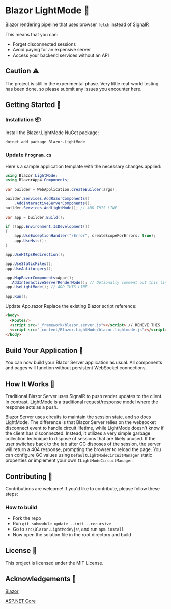 ﻿# Blazor LightMode 🎉

Blazor rendering pipeline that uses browser `fetch` instead of SignalR

This means that you can:

* Forget disconnected sessions
* Avoid paying for an expensive server
* Access your backend services without an API

## Caution ⚠️

The project is still in the experimental phase. Very little real-world testing has been done, so please submit any issues you encounter here.

## Getting Started 🚀

### Installation 📦

Install the Blazor.LightMode NuGet package:

```bash
dotnet add package Blazor.LightMode
```

### Update `Program.cs`

Here's a sample application template with the necessary changes applied:

```csharp
using Blazor.LightMode;
using BlazorApp4.Components;

var builder = WebApplication.CreateBuilder(args);

builder.Services.AddRazorComponents()
    .AddInteractiveServerComponents();
builder.Services.AddLightMode(); // ADD THIS LINE

var app = builder.Build();

if (!app.Environment.IsDevelopment())
{
    app.UseExceptionHandler("/Error", createScopeForErrors: true);
    app.UseHsts();
}

app.UseHttpsRedirection();

app.UseStaticFiles();
app.UseAntiforgery();

app.MapRazorComponents<App>();
  .AddInteractiveServerRenderMode(); // Optionally comment out this line
app.UseLightMode(); // ADD THIS LINE

app.Run();
```

Update App.razor
Replace the existing Blazor script reference:

```html
<body>
  <Routes/>
  <script src="_framework/blazor.server.js"></script> // REMOVE THIS
  <script src="_content/Blazor.LightMode/blazor.lightmode.js"></script> // ADD THIS
</body>
```

## Build Your Application 🚀
You can now build your Blazor Server application as usual. All components and pages will function without persistent WebSocket connections.

## How It Works 🔧

Traditional Blazor Server uses SignalR to push render updates to the client. In contrast, LightMode is a traditional request/response model where the response acts as a push.

Blazor Server uses circuits to maintain the session state, and so does LightMode. The difference is that Blazor Server relies on the websocket disconnect event to handle circuit lifetime, while LightMode doesn't know if the client has disconnected. Instead, it utilizes a very simple garbage collection technique to dispose of sessions that are likely unused. If the user switches back to the tab after GC disposes of the session, the server will return a 404 response, prompting the browser to reload the page. You can configure GC values using `DefaultLightModeCircuitManager` static properties or implement your own `ILightModeCircuitManager`. 

## Contributing 🤝

Contributions are welcome! If you'd like to contribute, please follow these steps:

### How to build

* Fork the repo
* Run `git submodule update --init --recursive`
* Go to `src\Blazor.LightMode\js\` and run `npm install`
* Now open the solution file in the root directory and build

## License 📄

This project is licensed under the MIT License.

## Acknowledgements 🙏

[Blazor](https://dotnet.microsoft.com/apps/aspnet/web-apps/blazor)

[ASP.NET Core](https://dotnet.microsoft.com/apps/aspnet)
